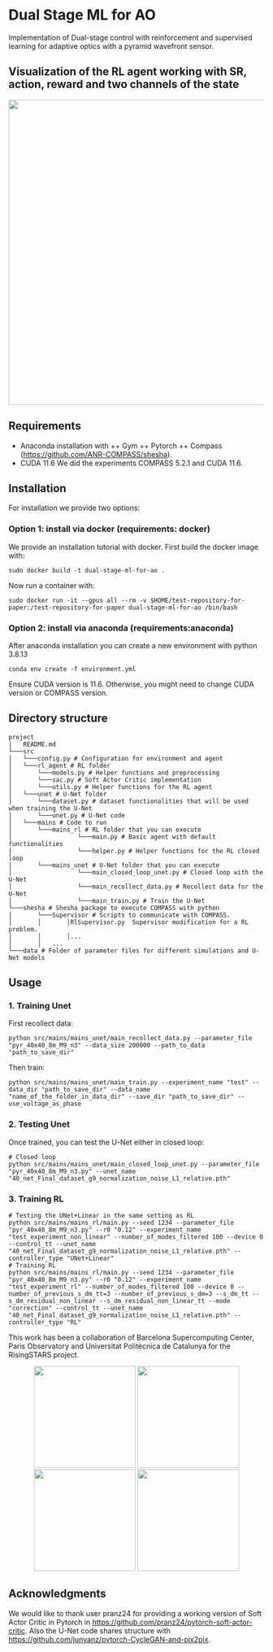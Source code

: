 # Dual Stage ML for AO
Implementation of Dual-stage control with reinforcement and supervised learning for adaptive optics with a pyramid wavefront sensor.

## Visualization of the RL agent working with SR, action, reward and two channels of the state

<div align="center">
    <img src="https://gitlab.com/Tomeu/test-repository-for-paper/-/raw/main/img/visualisation.gif" width="600">
</div>

## Requirements

+ Anaconda installation with
++ Gym
++ Pytorch
++ Compass (https://github.com/ANR-COMPASS/shesha).
+ CUDA 11.6
We did the experiments COMPASS 5.2.1 and CUDA 11.6.

## Installation

For installation we provide two options:

### Option 1: install via docker (requirements: docker)

We provide an installation tutorial with docker. First build the docker image with:

```
sudo docker build -t dual-stage-ml-for-ao .
```

Now run a container with:

```
sudo docker run -it --gpus all --rm -v $HOME/test-repository-for-paper:/test-repository-for-paper dual-stage-ml-for-ao /bin/bash
```

### Option 2: install via anaconda (requirements:anaconda)

After anaconda installation you can create a new environment with python 3.8.13

```
conda env create -f environment.yml
```

Ensure CUDA version is 11.6. Otherwise, you might need to change CUDA version or COMPASS version.


## Directory structure

```
project
│   README.md
└───src
│   └───config.py # Configuration for environment and agent
│   └───rl_agent # RL folder
│       └───models.py # Helper functions and preprocessing
│       └───sac.py # Soft Actor Critic implementation
│       └───utils.py # Helper functions for the RL agent
│   └───unet # U-Net folder
│       └───dataset.py # dataset functionalities that will be used when training the U-Net
│       └───unet.py # U-Net code
│   └───mains # Code to run
│       └───mains_rl # RL folder that you can execute
│                  └───main.py # Basic agent with default functionalities
│                  └───helper.py # Helper functions for the RL closed loop
│       └───mains_unet # U-Net folder that you can execute
│                  └───main_closed_loop_unet.py # Closed loop with the U-Net
│                  └───main_recollect_data.py # Recollect data for the U-Net
│                  └───main_train.py # Train the U-Net
└───shesha # Shesha package to execute COMPASS with python
│       └───Supervisor # Scripts to communicate with COMPASS.
│       │       │RlSupervisor.py  Supervisor modification for a RL problem.
│       │       │...
│       │   ...
└───data # Folder of parameter files for different simulations and U-Net models
```

## Usage

### 1. Training Unet

First recollect data:

```
python src/mains/mains_unet/main_recollect_data.py --parameter_file "pyr_40x40_8m_M9_n3" --data_size 200000 --path_to_data "path_to_save_dir"
```

Then train:

```
python src/mains/mains_unet/main_train.py --experiment_name "test" --data_dir "path_to_save_dir" --data_name "name_of_the_folder_in_data_dir" --save_dir "path_to_save_dir" --use_voltage_as_phase
```

### 2. Testing Unet

Once trained, you can test the U-Net either in closed loop:

```
# Closed loop
python src/mains/mains_unet/main_closed_loop_unet.py --parameter_file "pyr_40x40_8m_M9_n3.py" --unet_name "40_net_Final_dataset_g9_normalization_noise_L1_relative.pth"
```

### 3. Training RL


```
# Testing the UNet+Linear in the same setting as RL
python src/mains/mains_rl/main.py --seed 1234 --parameter_file "pyr_40x40_8m_M9_n3.py" --r0 "0.12" --experiment_name "test_experiment_non_linear" --number_of_modes_filtered 100 --device 0 --control_tt --unet_name "40_net_Final_dataset_g9_normalization_noise_L1_relative.pth" --controller_type "UNet+Linear"
# Training RL
python src/mains/mains_rl/main.py --seed 1234 --parameter_file "pyr_40x40_8m_M9_n3.py" --r0 "0.12" --experiment_name "test_experiment_rl" --number_of_modes_filtered 100 --device 0 --number_of_previous_s_dm_tt=3 --number_of_previous_s_dm=3 --s_dm_tt --s_dm_residual_non_linear --s_dm_residual_non_linear_tt --mode "correction" --control_tt --unet_name "40_net_Final_dataset_g9_normalization_noise_L1_relative.pth" --controller_type "RL"

```

This work has been a collaboration of Barcelona Supercomputing Center, Paris Observatory and Universitat Politècnica de Catalunya for the RisingSTARS project.

<div align="center">
  <img src="https://github.com/Tomeu7/Dual-Stage-ML-for-AO/-/raw/main/img/Image1.png" width="200" />
  <img src="https://github.com/Tomeu7/Dual-Stage-ML-for-AO/-/raw/main/img/Image2.png" width="200" />
  <img src="https://github.com/Tomeu7/Dual-Stage-ML-for-AO/-/raw/main/img/Image3.jpg" width="200" />
  <img src="https://github.com/Tomeu7/Dual-Stage-ML-for-AO/-/raw/main/img/Image4.png" width="200" />
</div>

## Acknowledgments

We would like to thank user pranz24 for providing a working version of Soft Actor Critic in Pytorch in https://github.com/pranz24/pytorch-soft-actor-critic. Also the U-Net code shares structure with https://github.com/junyanz/pytorch-CycleGAN-and-pix2pix.